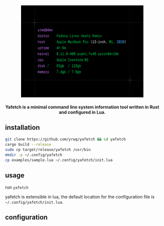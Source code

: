 <p align="center">
  <img src="assets/preview.png" width=400px height=300px/>
</p>

<h4 align="center">Yafetch is a minimal command line system information tool written in Rust and configured in Lua. </h4>

## installation

```bash
git clone https://github.com/yrwq/yafetch && cd yafetch
cargo build --release
sudo cp target/release/yafetch /usr/bin
mkdir -p ~/.config/yafetch
cp examples/sample.lua ~/.config/yafetch/init.lua
```

## usage

run `yafetch`

yafetch is extensible in lua, the default location for the configuration file is `~/.config/yafetch/init.lua`.

## configuration
